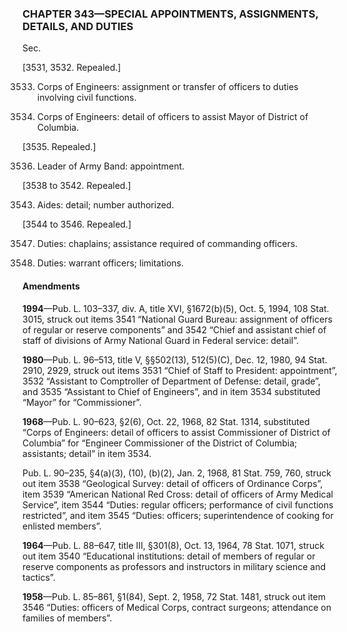 ### **CHAPTER 343—SPECIAL APPOINTMENTS, ASSIGNMENTS, DETAILS, AND DUTIES** ###

Sec.

[3531, 3532. Repealed.]

3533. Corps of Engineers: assignment or transfer of officers to duties involving civil functions.

3534. Corps of Engineers: detail of officers to assist Mayor of District of Columbia.

[3535. Repealed.]

3536. Leader of Army Band: appointment.

[3538 to 3542. Repealed.]

3543. Aides: detail; number authorized.

[3544 to 3546. Repealed.]

3547. Duties: chaplains; assistance required of commanding officers.

3548. Duties: warrant officers; limitations.

#### Amendments ####

**1994**—Pub. L. 103–337, div. A, title XVI, §1672(b)(5), Oct. 5, 1994, 108 Stat. 3015, struck out items 3541 “National Guard Bureau: assignment of officers of regular or reserve components” and 3542 “Chief and assistant chief of staff of divisions of Army National Guard in Federal service: detail”.

**1980**—Pub. L. 96–513, title V, §§502(13), 512(5)(C), Dec. 12, 1980, 94 Stat. 2910, 2929, struck out items 3531 “Chief of Staff to President: appointment”, 3532 “Assistant to Comptroller of Department of Defense: detail, grade”, and 3535 “Assistant to Chief of Engineers”, and in item 3534 substituted “Mayor” for “Commissioner”.

**1968**—Pub. L. 90–623, §2(6), Oct. 22, 1968, 82 Stat. 1314, substituted “Corps of Engineers: detail of officers to assist Commissioner of District of Columbia” for “Engineer Commissioner of the District of Columbia; assistants; detail” in item 3534.

Pub. L. 90–235, §4(a)(3), (10), (b)(2), Jan. 2, 1968, 81 Stat. 759, 760, struck out item 3538 “Geological Survey: detail of officers of Ordinance Corps”, item 3539 “American National Red Cross: detail of officers of Army Medical Service”, item 3544 “Duties: regular officers; performance of civil functions restricted”, and item 3545 “Duties: officers; superintendence of cooking for enlisted members”.

**1964**—Pub. L. 88–647, title III, §301(8), Oct. 13, 1964, 78 Stat. 1071, struck out item 3540 “Educational institutions: detail of members of regular or reserve components as professors and instructors in military science and tactics”.

**1958**—Pub. L. 85–861, §1(84), Sept. 2, 1958, 72 Stat. 1481, struck out item 3546 “Duties: officers of Medical Corps, contract surgeons; attendance on families of members”.